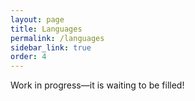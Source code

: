 ```yaml
---
layout: page
title: Languages
permalink: /languages
sidebar_link: true
order: 4
---
```


Work in progress—it is waiting to be filled!
